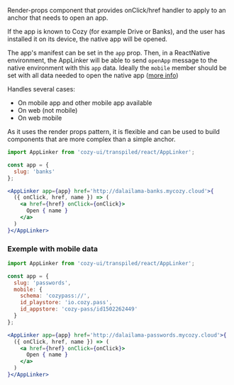 Render-props component that provides onClick/href handler to
apply to an anchor that needs to open an app.

If the app is known to Cozy (for example Drive or Banks), and
the user has installed it on its device, the native app will
be opened.

The app's manifest can be set in the `app` prop. Then, in a
ReactNative environment, the AppLinker will be able to send
`openApp` message to the native environment with this `app`
data. Ideally the `mobile` member should be set with all data
needed to open the native app ([more info](https://github.com/cozy/cozy-stack/blob/master/docs/apps.md#mobile))

Handles several cases:

* On mobile app and other mobile app available
* On web (not mobile)
* On web mobile

As it uses the render props pattern, it is flexible and can be used to build components that are more complex than a simple
anchor.

```jsx
import AppLinker from 'cozy-ui/transpiled/react/AppLinker';

const app = {
  slug: 'banks'
};

<AppLinker app={app} href='http://dalailama-banks.mycozy.cloud'>{
  ({ onClick, href, name }) => (
    <a href={href} onClick={onClick}>
      Open { name }
    </a>
  )
}</AppLinker>
```

### Exemple with mobile data

```jsx
import AppLinker from 'cozy-ui/transpiled/react/AppLinker';

const app = {
  slug: 'passwords',
  mobile: {
    schema: 'cozypass://',
    id_playstore: 'io.cozy.pass',
    id_appstore: 'cozy-pass/id1502262449'
  }
};

<AppLinker app={app} href='http://dalailama-passwords.mycozy.cloud'>{
  ({ onClick, href, name }) => (
    <a href={href} onClick={onClick}>
      Open { name }
    </a>
  )
}</AppLinker>
```
